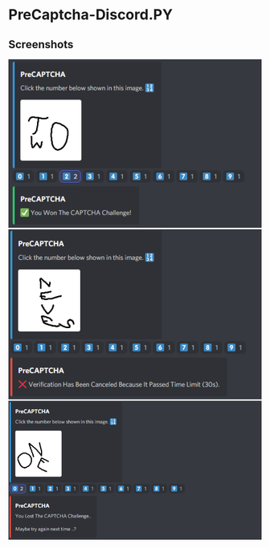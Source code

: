 # PreCaptcha-Discord.PY

## Screenshots
![Screenshots](https://github.com/aidangamin/PreCaptcha-Discord.PY/blob/main/screenshots/screenshot0.png?raw=true)
![Screenshots](https://github.com/aidangamin/PreCaptcha-Discord.PY/blob/main/screenshots/screenshot1.png?raw=true)
![Screenshots](https://github.com/aidangamin/PreCaptcha-Discord.PY/blob/main/screenshots/screenshot2.png?raw=true)
